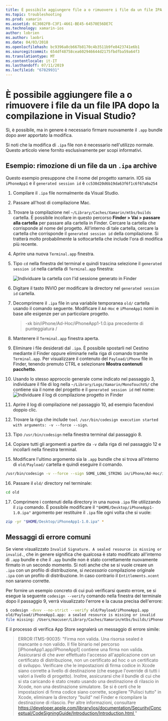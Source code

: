 ```yaml
---
title: È possibile aggiungere file a o rimuovere i file da un file IPA dopo la compilazione in Visual Studio?
ms.topic: troubleshooting
ms.prod: xamarin
ms.assetid: 6C3082FB-C3F1-4661-BE45-64570E56DE7C
ms.technology: xamarin-ios
author: lobrien
ms.author: laobri
ms.date: 04/03/2018
ms.openlocfilehash: bc9396a8cb667b8170c4b3511b9fe8423741e6b1
ms.sourcegitcommit: 654df48758cea602946644d2175fbdfba59a64f3
ms.translationtype: MT
ms.contentlocale: it-IT
ms.lasthandoff: 07/11/2019
ms.locfileid: "67829931"
---
```

# <a name="can-i-add-files-to-or-remove-files-from-an-ipa-file-after-building-it-in-visual-studio"></a>È possibile aggiungere file a o rimuovere i file da un file IPA dopo la compilazione in Visual Studio?

Sì, è possibile, ma in genere è necessario firmare nuovamente il `.app` bundle dopo aver apportato la modifica.

Si noti che la modifica di `.ipa` file non è necessario nell'utilizzo normale. Questo articolo viene fornito esclusivamente per scopi informativi.

## <a name="example-removing-a-file-from-a-ipa-archive"></a>Esempio: rimozione di un file da un `.ipa` archive

Questo esempio presuppone che il nome del progetto xamarin. IOS sia `iPhoneApp1` e il `generated session id` è `cc530d20d6b19da63f6f1c6f67a0a254`

1.  Compilare il `.ipa` file normalmente da Visual Studio.

2.  Passare all'host di compilazione Mac.

3.  Trovare la compilazione nel `~/Library/Caches/Xamarin/mtbs/builds` cartella. È possibile incollare in questo percorso **Finder > Vai > passare alla cartella** per passare alla cartella in Finder. Cercare la cartella che corrisponde al nome del progetto. All'interno di tale cartella, cercare la cartella che corrisponde il `generated session id` della compilazione. Si tratterà molto probabilmente la sottocartella che include l'ora di modifica più recente.

4.  Aprire una nuova `Terminal.app` finestra.

5.  Tipo `cd` nella finestra del terminal e quindi trascina selezione il `generated session id` nella cartella di `Terminal.app` finestra:

    ![](modify-ipa-images/session-id-folder.png "Individuare la cartella con l'id sessione generato in Finder")

6.  Digitare il tasto INVIO per modificare la directory nel `generated session id` cartella.

7.  Decomprimere il `.ipa` file in una variabile temporanea `old/` cartella usando il comando seguente. Modificare il `Ad-Hoc` e `iPhoneApp1` nomi in base alle esigenze per un particolare progetto.

    > -xk bin/iPhone/Ad-Hoc/iPhoneApp1-1.0.ipa precedente di punteggiatura /

8.  Mantenere il `Terminal.app` finestra aperta.

9.  Eliminare i file desiderati dal `.ipa`. È possibile spostarli nel Cestino mediante il Finder oppure eliminarle nella riga di comando tramite `Terminal.app`. Per visualizzare il contenuto del `Payload/iPhone` file in Finder, tenendo premuto CTRL e selezionare **Mostra contenuti pacchetto**.

10.  Usando lo stesso approccio generale come indicato nel passaggio 3, individuare il file di log nella `~/Library/Logs/Xamarin/MonoTouchVS/` che contiene sia il nome del progetto e il `generated session id` nel nome: ![](modify-ipa-images/build-log.png "Individuare il log di compilazione progetto in Finder")

11.  Aprire il log di compilazione nel passaggio 10, ad esempio facendovi doppio clic.

12.  Trovare la riga che include `tool /usr/bin/codesign execution started with arguments: -v --force --sign`.

13.  Tipo `/usr/bin/codesign` nella finestra terminal dal passaggio 8.

14.  Copiare tutti gli argomenti a partire da `-v` dalla riga di nel passaggio 12 e incollarli nella finestra terminal.

15.  Modificare l'ultimo argomento sia la `.app` bundle che si trova all'interno di `old/Payload/` cartella e quindi eseguire il comando.

```bash
/usr/bin/codesign -v --force --sign SOME_LONG_STRING in/iPhone/Ad-Hoc/iPhoneApp1.app/ResourceRules.plist --entitlements obj/iPhone/Ad-Hoc/Entitlements.xcent old/Payload/iPhoneApp1.app
```

16.  Passare il `old/` directory nel terminale:

```bash
cd old
```

17.  Comprimere i contenuti della directory in una nuova `.ipa` file utilizzando il `zip` comando. È possibile modificare il `"$HOME/Desktop/iPhoneApp1-1.0.ipa"` argomento per restituire il `.ipa` file ogni volta che si vuole:

```bash
zip -yr "$HOME/Desktop/iPhoneApp1-1.0.ipa" *
```

## <a name="common-error-messages"></a>Messaggi di errore comuni

Se viene visualizzato `Invalid Signature. A sealed resource is missing or invalid.`, che in genere significa che qualcosa è stato modificato all'interno di `.app` bundle e che il `.app` bundle non è stato correttamente nuovamente firmato in un secondo momento. Si noti anche che se si vuole creare un `.ipa` con un profilo di distribuzione, si _necessario_ compilazione originale `.ipa` con un profilo di distribuzione. In caso contrario il `Entitlements.xcent` non saranno corrette.

Per fornire un esempio concreto di cui può verificarsi questo errore, se si esegue la seguente `codesign --verify` comando nella finestra del terminale dopo il passaggio 9, verrà visualizzato l'errore e la causa precisa dell'errore:

```bash
$ codesign -dvvv --no-strict --verify old/Payload/iPhoneApp1.app
old/Payload/iPhoneApp1.app: a sealed resource is missing or invalid
file missing: /Users/macuser/Library/Caches/Xamarin/mtbs/builds/iPhoneApp1/cc530d20d6b19da63f6f1c6f67a0a254/old/Payload/iPhoneApp1.app/MyFile.png
```

E il processo di verifica App Store segnalerà un messaggio di errore simile:

> ERROR ITMS-90035: "Firma non valida. Una risorsa sealed è mancante o non valido. Il file binario nel percorso [iPhoneApp1.app/iPhoneApp1] contiene una firma non valida. Assicurarsi di che aver effettuato l'accesso all'applicazione con un certificato di distribuzione, non un certificato ad hoc o un certificato di sviluppo. Verificare che le impostazioni di firma codice in Xcode siano corrette a livello di destinazione (che esegue l'override di tutti i valori a livello di progetto). Inoltre, assicurarsi che il bundle di cui che si sta caricando è stato creato usando una destinazione di rilascio in Xcode, non una destinazione simulatore. Se si è certi che le impostazioni di firma codice siano corrette, scegliere "Pulisci tutto" in Xcode, eliminare la directory "build" nel Finder e ricompilare la destinazione di rilascio. Per altre informazioni, consultare [ https://developer.apple.com/library/ios/documentation/Security/Conceptual/CodeSigningGuide/Introduction/Introduction.html ](https://developer.apple.com/library/ios/documentation/Security/Conceptual/CodeSigningGuide/Introduction/Introduction.html)"
